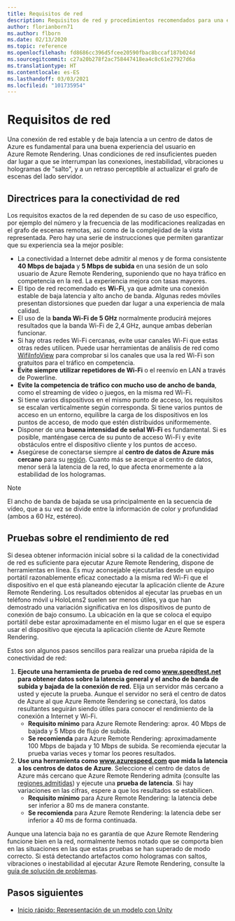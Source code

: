 ```yaml
---
title: Requisitos de red
description: Requisitos de red y procedimientos recomendados para una experiencia óptima en la red
author: florianborn71
ms.author: flborn
ms.date: 02/13/2020
ms.topic: reference
ms.openlocfilehash: fd8686cc396d5fcee20590fbac8bccaf187b024d
ms.sourcegitcommit: c27a20b278f2ac758447418ea4c8c61e27927d6a
ms.translationtype: HT
ms.contentlocale: es-ES
ms.lasthandoff: 03/03/2021
ms.locfileid: "101735954"
---
```

# <a name="network-requirements"></a>Requisitos de red

Una conexión de red estable y de baja latencia a un centro de datos de Azure es fundamental para una buena experiencia del usuario en Azure Remote Rendering. Unas condiciones de red insuficientes pueden dar lugar a que se interrumpan las conexiones, inestabilidad, vibraciones u hologramas de "salto", y a un retraso perceptible al actualizar el grafo de escenas del lado servidor.

## <a name="guidelines-for-network-connectivity"></a>Directrices para la conectividad de red

Los requisitos exactos de la red dependen de su caso de uso específico, por ejemplo del número y la frecuencia de las modificaciones realizadas en el grafo de escenas remotas, así como de la complejidad de la vista representada. Pero hay una serie de instrucciones que permiten garantizar que su experiencia sea la mejor posible:

* La conectividad a Internet debe admitir al menos y de forma consistente **40 Mbps de bajada** y **5 Mbps de subida** en una sesión de un solo usuario de Azure Remote Rendering, suponiendo que no haya tráfico en competencia en la red. La experiencia mejora con tasas mayores. 
* El tipo de red recomendado es **Wi-Fi**, ya que admite una conexión estable de baja latencia y alto ancho de banda. Algunas redes móviles presentan distorsiones que pueden dar lugar a una experiencia de mala calidad. 
* El uso de la **banda Wi-Fi de 5 GHz** normalmente producirá mejores resultados que la banda Wi-Fi de 2,4 GHz, aunque ambas deberían funcionar.
* Si hay otras redes Wi-Fi cercanas, evite usar canales Wi-Fi que estas otras redes utilicen. Puede usar herramientas de análisis de red como [WifiInfoView](https://www.nirsoft.net/utils/wifi_information_view.html) para comprobar si los canales que usa la red Wi-Fi son gratuitos para el tráfico en competencia.
* **Evite siempre utilizar repetidores de Wi-Fi** o el reenvío en LAN a través de Powerline.
* **Evite la competencia de tráfico con mucho uso de ancho de banda**, como el streaming de vídeo o juegos, en la misma red Wi-Fi.
* Si tiene varios dispositivos en el mismo punto de acceso, los requisitos se escalan verticalmente según corresponda. Si tiene varios puntos de acceso en un entorno, equilibre la carga de los dispositivos en los puntos de acceso, de modo que estén distribuidos uniformemente.
* Disponer de una **buena intensidad de señal Wi-Fi** es fundamental. Si es posible, manténgase cerca de su punto de acceso Wi-Fi y evite obstáculos entre el dispositivo cliente y los puntos de acceso.
* Asegúrese de conectarse siempre al **centro de datos de Azure más cercano** para su [región](regions.md). Cuanto más se acerque al centro de datos, menor será la latencia de la red, lo que afecta enormemente a la estabilidad de los hologramas.

> [!NOTE]
> El ancho de banda de bajada se usa principalmente en la secuencia de vídeo, que a su vez se divide entre la información de color y profundidad (ambos a 60 Hz, estéreo).

## <a name="network-performance-tests"></a>Pruebas sobre el rendimiento de red

Si desea obtener información inicial sobre si la calidad de la conectividad de red es suficiente para ejecutar Azure Remote Rendering, dispone de herramientas en línea. Es muy aconsejable ejecutarlas desde un equipo portátil razonablemente eficaz conectado a la misma red Wi-Fi que el dispositivo en el que está planeando ejecutar la aplicación cliente de Azure Remote Rendering. Los resultados obtenidos al ejecutar las pruebas en un teléfono móvil u HoloLens2 suelen ser menos útiles, ya que han demostrado una variación significativa en los dispositivos de punto de conexión de bajo consumo. La ubicación en la que se coloca el equipo portátil debe estar aproximadamente en el mismo lugar en el que se espera usar el dispositivo que ejecuta la aplicación cliente de Azure Remote Rendering.

Estos son algunos pasos sencillos para realizar una prueba rápida de la conectividad de red:

1. **Ejecute una herramienta de prueba de red como www.speedtest.net para obtener datos sobre la latencia general y el ancho de banda de subida y bajada de la conexión de red.**
Elija un servidor más cercano a usted y ejecute la prueba. Aunque el servidor no será el centro de datos de Azure al que Azure Remote Rendering se conectará, los datos resultantes seguirán siendo útiles para conocer el rendimiento de la conexión a Internet y Wi-Fi.
   * **Requisito mínimo** para Azure Remote Rendering: aprox. 40 Mbps de bajada y 5 Mbps de flujo de subida.
   * **Se recomienda** para Azure Remote Rendering: aproximadamente 100 Mbps de bajada y 10 Mbps de subida.
Se recomienda ejecutar la prueba varias veces y tomar los peores resultados.
1. **Use una herramienta como www.azurespeed.com que mida la latencia a los centros de datos de Azure**. Seleccione el centro de datos de Azure más cercano que Azure Remote Rendering admita (consulte las [regiones admitidas](regions.md)) y ejecute una **prueba de latencia**. Si hay variaciones en las cifras, espere a que los resultados se estabilicen.
   * **Requisito mínimo** para Azure Remote Rendering: la latencia debe ser inferior a 80 ms de manera constante.
   * **Se recomienda** para Azure Remote Rendering: la latencia debe ser inferior a 40 ms de forma continuada.

Aunque una latencia baja no es garantía de que Azure Remote Rendering funcione bien en la red, normalmente hemos notado que se comporta bien en las situaciones en las que estas pruebas se han superado de modo correcto.
Si está detectando artefactos como hologramas con saltos, vibraciones o inestabilidad al ejecutar Azure Remote Rendering, consulte la [guía de solución de problemas](../resources/troubleshoot.md).

## <a name="next-steps"></a>Pasos siguientes

* [Inicio rápido: Representación de un modelo con Unity](../quickstarts/render-model.md)
